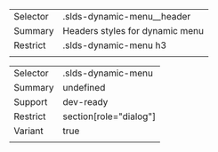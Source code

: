 
|  |  |
|-------|-------|
| Selector | .slds-dynamic-menu__header |
| Summary | Headers styles for dynamic menu |
| Restrict | .slds-dynamic-menu h3 |
|  |  |


|  |  |
|-------|-------|
| Selector | .slds-dynamic-menu |
| Summary | undefined |
| Support | dev-ready |
| Restrict | section[role="dialog"] |
| Variant | true |
|  |  |

